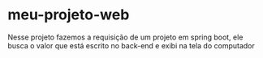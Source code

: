 # meu-projeto-web
Nesse projeto fazemos a requisição de um projeto em spring boot, ele busca o valor que está escrito no back-end e exibi na tela do computador
